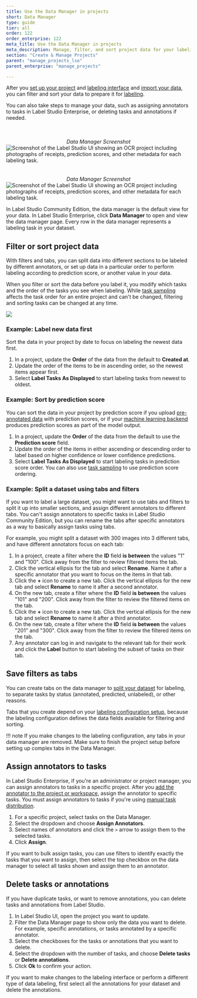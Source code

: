 ```yaml
---
title: Use the Data Manager in projects
short: Data Manager
type: guide
tier: all
order: 122
order_enterprise: 122
meta_title: Use the Data Manager in projects
meta_description: Manage, filter, and sort project data for your labeling project.
section: "Create & Manage Projects"
parent: "manage_projects_lso"
parent_enterprise: "manage_projects" 

---
```


After you [set up your project](setup_project.html) and [labeling interface](setup.html) and [import your data](tasks.html), you can filter and sort your data to prepare it for [labeling](labeling.html).

You can also take steps to manage your data, such as assigning annotators to tasks in Label Studio Enterprise, or deleting tasks and annotations if needed. 

<div class="opensource-only">
<br><br>
<center><i>Data Manager Screenshot</i></center>
<img class="make-intense-zoom" src="/images/terms/os/project--data-manager-min.png" alt="Screenshot of the Label Studio UI showing an OCR project including photographs of receipts, prediction scores, and other metadata for each labeling task.">
</div>


<div class="enterprise-only">
<br><br>
<center><i>Data Manager Screenshot</i></center>
<img class="make-intense-zoom" src="/images/terms/ent/project--data-manager-min.png" alt="Screenshot of the Label Studio UI showing an OCR project including photographs of receipts, prediction scores, and other metadata for each labeling task.">
</div>



In Label Studio Community Edition, the data manager is the default view for your data. In Label Studio Enterprise, click **Data Manager** to open and view the data manager page. Every row in the data manager represents a labeling task in your dataset.

## Filter or sort project data

With filters and tabs, you can split data into different sections to be labeled by different annotators, or set up data in a particular order to perform labeling according to prediction score, or another value in your data.

When you filter or sort the data before you label it, you modify which tasks and the order of the tasks you see when labeling. While [task sampling](start.html#Set_up_task_sampling_for_your_project) affects the task order for an entire project and can't be changed, filtering and sorting tasks can be changed at any time. 

<img src="/images/data-manager-filters.png" class="gif-border">

### Example: Label new data first
Sort the data in your project by date to focus on labeling the newest data first.

1. In a project, update the **Order** of the data from the default to **Created at**.
2. Update the order of the items to be in ascending order, so the newest items appear first. 
3. Select **Label Tasks As Displayed** to start labeling tasks from newest to oldest. 

### Example: Sort by prediction score
You can sort the data in your project by prediction score if you upload [pre-annotated data](predictions.html) with prediction scores, or if your [machine learning backend](ml.html) produces prediction scores as part of the model output. 

1. In a project, update the **Order** of the data from the default to use the **Prediction score** field.
2. Update the order of the items in either ascending or descending order to label based on higher confidence or lower confidence predictions. 
3. Select **Label Tasks As Displayed** to start labeling tasks in prediction score order. 
You can also use [task sampling](start.html#Set_up_task_sampling_for_your_project) to use prediction score ordering.

### Example: Split a dataset using tabs and filters
If you want to label a large dataset, you might want to use tabs and filters to split it up into smaller sections, and assign different annotators to different tabs. You can't assign annotators to specific tasks in Label Studio Community Edition, but you can rename the tabs after specific annotators as a way to basically assign tasks using tabs.  

For example, you might split a dataset with 300 images into 3 different tabs, and have different annotators focus on each tab:
1. In a project, create a filter where the **ID** field **is between** the values "1" and "100". Click away from the filter to review filtered items the tab.
2. Click the vertical ellipsis for the tab and select **Rename**. Name it after a specific annotator that you want to focus on the items in that tab.
3. Click the **+** icon to create a new tab. Click the vertical ellipsis for the new tab and select **Rename** to name it after a second annotator.
4. On the new tab, create a filter where the **ID** field **is between** the values "101" and "200". Click away from the filter to review the filtered items on the tab.
5. Click the **+** icon to create a new tab. Click the vertical ellipsis for the new tab and select **Rename** to name it after a third annotator.
6. On the new tab, create a filter where the **ID** field **is between** the values "201" and "300". Click away from the filter to review the filtered items on the tab.
7. Any annotator can log in and navigate to the relevant tab for their work and click the **Label** button to start labeling the subset of tasks on their tab.

## Save filters as tabs

You can create tabs on the data manager to [split your dataset](#Example-Split-a-dataset-using-tabs-and-filters) for labeling, to separate tasks by status (annotated, predicted, unlabeled), or other reasons. 

Tabs that you create depend on your [labeling configuration setup](setup.html), because the labeling configuration defines the data fields available for filtering and sorting. 

!!! note 
    If you make changes to the labeling configuration, any tabs in your data manager are removed. Make sure to finish the project setup before setting up complex tabs in the Data Manager.

<div class="enterprise-only">

## Assign annotators to tasks

In Label Studio Enterprise, if you're an administrator or project manager, you can assign annotators to tasks in a specific project. After you [add the annotator to the project or workspace](setup_project.html#Add-members-to-a-project), assign the annotator to specific tasks. You must assign annotators to tasks if you're using [manual task distribution](setup_project.html#Set-up-task-distribution-for-labeling).

1. For a specific project, select tasks on the Data Manager.
2. Select the dropdown and choose **Assign Annotators**.
3. Select names of annotators and click the `>` arrow to assign them to the selected tasks.
4. Click **Assign**. 

If you want to bulk assign tasks, you can use filters to identify exactly the tasks that you want to assign, then select the top checkbox on the data manager to select all tasks shown and assign them to an annotator.

</div>


## Delete tasks or annotations
If you have duplicate tasks, or want to remove annotations, you can delete tasks and annotations from Label Studio.

1. In Label Studio UI, open the project you want to update.
2. Filter the Data Manager page to show only the data you want to delete. For example, specific annotations, or tasks annotated by a specific annotator. 
3. Select the checkboxes for the tasks or annotations that you want to delete.
4. Select the dropdown with the number of tasks, and choose **Delete tasks** or **Delete annotations**. 
5. Click **Ok** to confirm your action.

If you want to make changes to the labeling interface or perform a different type of data labeling, first select all the annotations for your dataset and delete the annotations.

